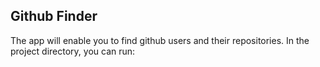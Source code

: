 
## Github Finder
The app will enable you to find github users and their repositories.
In the project directory, you can run:


